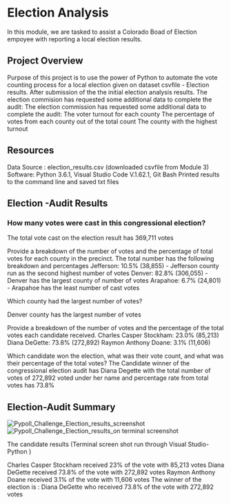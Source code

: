 # Election Analysis
In this module, we are tasked  to assist a Colorado Boad of Election empoyee with reporting a local election results.
## Project Overview
Purpose of this project is to use the power of Python to automate the vote counting process for a local election given on dataset csvfile - Election results. After submission of the the initial election analysis results. The election commision has  requested some additional data to complete the audit:
The election commission has requested some additional data to complete the audit:
The voter turnout for each county
The percentage of votes from each county out of the total count
The county with the highest turnout

## Resources
Data Source : election_results.csv (downloaded  csvfile from Module 3)
Software: Python 3.6.1, Visual Studio Code V.1.62.1, Git Bash
Printed results to the command line and saved txt files 

## Election -Audit Results
### How many votes were cast in this congressional election? 
The total vote cast on the election result has 369,711 votes

Provide a breakdown of the number of votes and the percentage of total votes for each county in the precinct.
The total number has the following breakdown and percentages 
Jefferson: 10.5% (38,855) - Jefferson county run as the second highest number of votes
Denver: 82.8% (306,055)  - Denver has the largest county of number of votes
Arapahoe: 6.7% (24,801) - Arapahoe has the least number of cast votes

Which county had the largest number of votes?

Denver county has the largest number of votes

Provide a breakdown of the number of votes and the percentage of the total votes each candidate received.
Charles Casper Stockham: 23.0% (85,213)
Diana DeGette: 73.8% (272,892)
Raymon Anthony Doane: 3.1% (11,606)

Which candidate won the election, what was their vote count, and what was their percentage of the total votes?
The Candidate winner of the congressional election audit has Diana Degette with the total number of votes of 272,892 voted under her name and percentage rate from total votes has 73.8%

## Election-Audit Summary
![Pypoll_Challenge_Election_results_screenshot](https://user-images.githubusercontent.com/92903447/141659249-97e5a562-96e4-445f-9fe1-45be73e5fc2d.png)
![Pypoll_Challenge_Election_results_on terminal screenshot](https://user-images.githubusercontent.com/92903447/141659250-3f844860-ae9e-43da-b4b1-2911f1a72301.png)

The candidate results (Terminal screen shot run through Visual Studio- Python )

Charles Casper Stockham received 23% of the vote with 85,213 votes
Diana DeGette received 73.8% of the vote with 272,892 votes
Raymon Anthony Doane received 3.1% of the vote with 11,606 votes
The winner of the election is : Diana DeGette who received 73.8% of the vote with 272,892 votes



 
